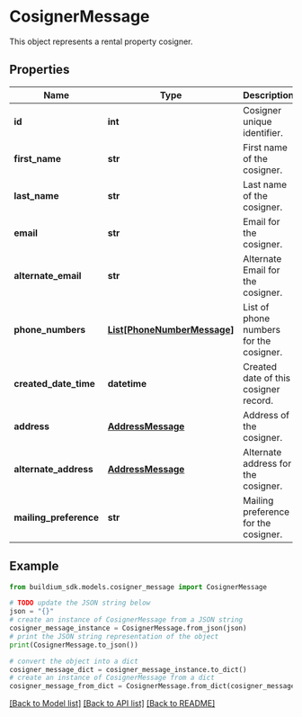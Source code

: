 # CosignerMessage

This object represents a rental property cosigner.

## Properties

Name | Type | Description | Notes
------------ | ------------- | ------------- | -------------
**id** | **int** | Cosigner unique identifier. | [optional] 
**first_name** | **str** | First name of the cosigner. | [optional] 
**last_name** | **str** | Last name of the cosigner. | [optional] 
**email** | **str** | Email for the cosigner. | [optional] 
**alternate_email** | **str** | Alternate Email for the cosigner. | [optional] 
**phone_numbers** | [**List[PhoneNumberMessage]**](PhoneNumberMessage.md) | List of phone numbers for the cosigner. | [optional] 
**created_date_time** | **datetime** | Created date of this cosigner record. | [optional] 
**address** | [**AddressMessage**](AddressMessage.md) | Address of the cosigner. | [optional] 
**alternate_address** | [**AddressMessage**](AddressMessage.md) | Alternate address for the cosigner. | [optional] 
**mailing_preference** | **str** | Mailing preference for the cosigner. | [optional] 

## Example

```python
from buildium_sdk.models.cosigner_message import CosignerMessage

# TODO update the JSON string below
json = "{}"
# create an instance of CosignerMessage from a JSON string
cosigner_message_instance = CosignerMessage.from_json(json)
# print the JSON string representation of the object
print(CosignerMessage.to_json())

# convert the object into a dict
cosigner_message_dict = cosigner_message_instance.to_dict()
# create an instance of CosignerMessage from a dict
cosigner_message_from_dict = CosignerMessage.from_dict(cosigner_message_dict)
```
[[Back to Model list]](../README.md#documentation-for-models) [[Back to API list]](../README.md#documentation-for-api-endpoints) [[Back to README]](../README.md)


